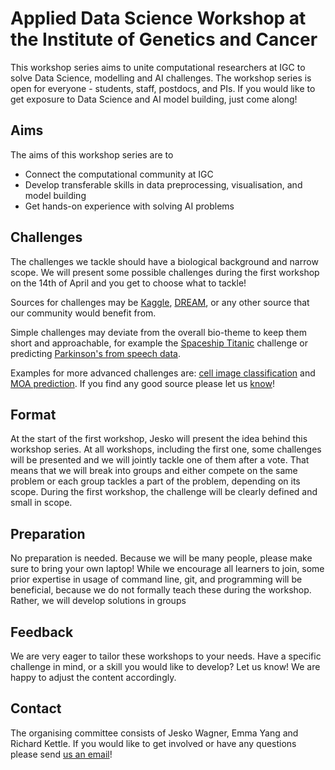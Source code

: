 # Applied Data Science Workshop at the Institute of Genetics and Cancer
This workshop series aims to unite computational researchers at IGC to solve
Data Science, modelling and AI challenges.
The workshop series is open for everyone - students, staff, postdocs, and PIs.
If you would like to get exposure to Data Science and AI model building, just come along!

## Aims
The aims of this workshop series are to
- Connect the computational community at IGC
- Develop transferable skills in data preprocessing, visualisation, and model building
- Get hands-on experience with solving AI problems

## Challenges
The challenges we tackle should have a biological background and narrow scope.
We will present some possible challenges during the first workshop on the 14th of April and you get to choose what to tackle!

Sources for challenges may be [Kaggle](https://www.kaggle.com/), [DREAM](https://dreamchallenges.org/),
or any other source that our community would benefit from. 

Simple challenges may deviate from the overall bio-theme to keep them short and approachable, for example the [Spaceship Titanic](https://www.kaggle.com/competitions/spaceship-titanic) challenge or predicting [Parkinson's from speech data](https://archive.ics.uci.edu/ml/datasets/parkinsons).

Examples for more advanced challenges are: [cell image classification](https://www.kaggle.com/competitions/recursion-cellular-image-classification) and [MOA prediction](https://www.kaggle.com/competitions/lish-moa/overview).
If you find any good source please let us [know](##Contact)!

## Format
At the start of the first workshop, Jesko will present the idea behind this workshop series.
At all workshops, including the first one, some challenges will be presented and we will jointly tackle one of them after a vote. That means that we will break into groups and either compete on the same problem or each group tackles a part of the problem, depending on its scope. During the first workshop, the challenge will be clearly defined and small in scope.

## Preparation
No preparation is needed. Because we will be many people, please make sure to bring your own laptop! While we encourage all learners to join, some prior expertise in usage of command line, git, and programming will be beneficial, because we do not formally teach these during the workshop. Rather, we will develop solutions in groups 

## Feedback
We are very eager to tailor these workshops to your needs.
Have a specific challenge in mind, or a skill you would like to develop?
Let us know! We are happy to adjust the content accordingly.

## Contact
The organising committee consists of Jesko Wagner, Emma Yang and Richard Kettle.
If you would like to get involved or have any questions please send [us an email](mailto:jesko.wagner@ed.ac.uk,emma.yang@ed.ac.uk,r.f.kettle@sms.ed.ac.uk)! 

